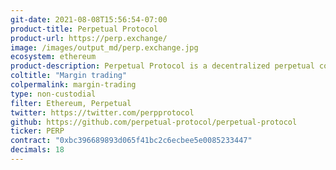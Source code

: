 ```yaml
---
git-date: 2021-08-08T15:56:54-07:00
product-title: Perpetual Protocol
product-url: https://perp.exchange/
image: /images/output_md/perp.exchange.jpg
ecosystem: ethereum
product-description: Perpetual Protocol is a decentralized perpetual contract protocol with virtual AMMs to provide guaranteed liquidity.
coltitle: "Margin trading"
colpermalink: margin-trading
type: non-custodial
filter: Ethereum, Perpetual
twitter: https://twitter.com/perpprotocol
github: https://github.com/perpetual-protocol/perpetual-protocol
ticker: PERP
contract: "0xbc396689893d065f41bc2c6ecbee5e0085233447"
decimals: 18
---
```

